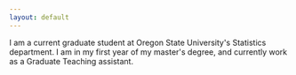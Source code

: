 ```yaml
---
layout: default
---
```


I am a current graduate student at Oregon State University's Statistics department. I am in my first year of my master's degree, and currently work as a Graduate Teaching assistant. 
